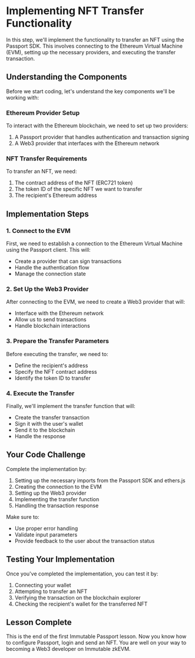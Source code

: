 # Implementing NFT Transfer Functionality

In this step, we'll implement the functionality to transfer an NFT using the Passport SDK. This involves connecting to the Ethereum Virtual Machine (EVM), setting up the necessary providers, and executing the transfer transaction.

## Understanding the Components

Before we start coding, let's understand the key components we'll be working with:

### Ethereum Provider Setup

To interact with the Ethereum blockchain, we need to set up two providers:
1. A Passport provider that handles authentication and transaction signing
2. A Web3 provider that interfaces with the Ethereum network

### NFT Transfer Requirements

To transfer an NFT, we need:
1. The contract address of the NFT (ERC721 token)
2. The token ID of the specific NFT we want to transfer
3. The recipient's Ethereum address

## Implementation Steps

### 1. Connect to the EVM

First, we need to establish a connection to the Ethereum Virtual Machine using the Passport client. This will:
- Create a provider that can sign transactions
- Handle the authentication flow
- Manage the connection state

### 2. Set Up the Web3 Provider

After connecting to the EVM, we need to create a Web3 provider that will:
- Interface with the Ethereum network
- Allow us to send transactions
- Handle blockchain interactions

### 3. Prepare the Transfer Parameters

Before executing the transfer, we need to:
- Define the recipient's address
- Specify the NFT contract address
- Identify the token ID to transfer

### 4. Execute the Transfer

Finally, we'll implement the transfer function that will:
- Create the transfer transaction
- Sign it with the user's wallet
- Send it to the blockchain
- Handle the response

## Your Code Challenge

Complete the implementation by:
1. Setting up the necessary imports from the Passport SDK and ethers.js
2. Creating the connection to the EVM
3. Setting up the Web3 provider
4. Implementing the transfer function
5. Handling the transaction response

Make sure to:
- Use proper error handling
- Validate input parameters
- Provide feedback to the user about the transaction status

## Testing Your Implementation

Once you've completed the implementation, you can test it by:
1. Connecting your wallet
2. Attempting to transfer an NFT
3. Verifying the transaction on the blockchain explorer
4. Checking the recipient's wallet for the transferred NFT

## Lesson Complete

This is the end of the first Immutable Passport lesson. Now you know how to configure Passport, login and send an NFT. You are well on your way to becoming a Web3 developer on Immutable&nbsp;zkEVM.